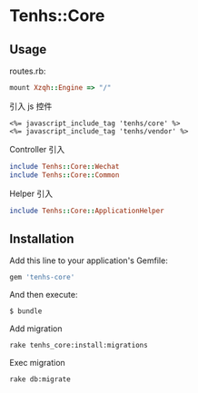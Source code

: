 # Tenhs::Core

## Usage

routes.rb:

```ruby
mount Xzqh::Engine => "/"
```

引入 js 控件

```erb
<%= javascript_include_tag 'tenhs/core' %>
<%= javascript_include_tag 'tenhs/vendor' %>
```

Controller 引入

```ruby
include Tenhs::Core::Wechat
include Tenhs::Core::Common
```

Helper 引入

```ruby
include Tenhs::Core::ApplicationHelper
```

## Installation

Add this line to your application's Gemfile:

```ruby
gem 'tenhs-core'
```

And then execute:

```bash
$ bundle
```

Add migration

```bash
rake tenhs_core:install:migrations
```

Exec migration

```bash
rake db:migrate
```
